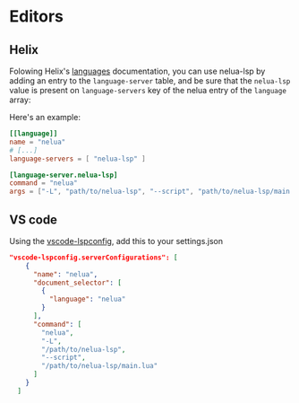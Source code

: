 # Editors

## Helix

Folowing Helix's [languages](https://docs.helix-editor.com/languages.html) documentation, you can
use nelua-lsp by adding an entry to the `language-server` table, and be sure that the
`nelua-lsp` value is present on `language-servers` key of the nelua entry of the `language` array:

Here's an example: 

```toml
[[language]]
name = "nelua"
# [...]
language-servers = [ "nelua-lsp" ]

[language-server.nelua-lsp]
command = "nelua"
args = ["-L", "path/to/nelua-lsp", "--script", "path/to/nelua-lsp/main.lua"]
```

## VS code

Using the [vscode-lspconfig](https://marketplace.visualstudio.com/items?itemName=whtsht.vscode-lspconfig), add this to your settings.json

```json
"vscode-lspconfig.serverConfigurations": [
    {
      "name": "nelua",
      "document_selector": [
        {
          "language": "nelua"
        }
      ],
      "command": [
        "nelua",
        "-L",
        "/path/to/nelua-lsp",
        "--script",
        "/path/to/nelua-lsp/main.lua"
      ]
    }
  ]
```
